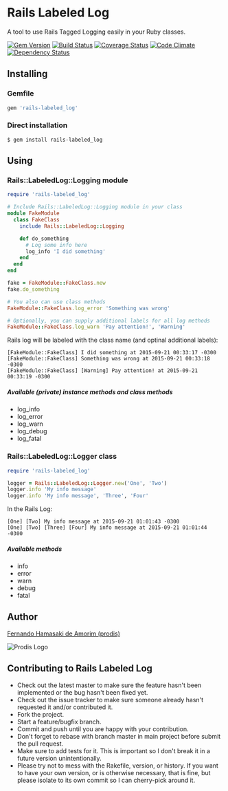 # Rails Labeled Log
A tool to use Rails Tagged Logging easily in your Ruby classes.

[![Gem Version](https://badge.fury.io/rb/rails-labeled_log.svg)](http://badge.fury.io/rb/rails-labeled_log)
[![Build Status](https://travis-ci.org/prodis/rails-labeled_log.svg?branch=master)](https://travis-ci.org/prodis/rails-labeled_log)
[![Coverage Status](https://coveralls.io/repos/prodis/rails-labeled_log/badge.svg?branch=master&service=github)](https://coveralls.io/github/prodis/rails-labeled_log?branch=master)
[![Code Climate](https://codeclimate.com/github/prodis/rails-labeled_log/badges/gpa.svg)](https://codeclimate.com/github/prodis/rails-labeled_log)
[![Dependency Status](https://gemnasium.com/prodis/rails-labeled_log.svg)](https://gemnasium.com/prodis/rails-labeled_log)


## Installing

### Gemfile

```ruby
gem 'rails-labeled_log'
```

### Direct installation

```console
$ gem install rails-labeled_log
```


## Using

### Rails::LabeledLog::Logging module

```ruby
require 'rails-labeled_log'

# Include Rails::LabeledLog::Logging module in your class
module FakeModule
  class FakeClass
    include Rails::LabeledLog::Logging

    def do_something
      # Log some info here
      log_info 'I did something'
    end
  end
end

fake = FakeModule::FakeClass.new
fake.do_something

# You also can use class methods
FakeModule::FakeClass.log_error 'Something was wrong'

# Optionally, you can supply additional labels for all log methods
FakeModule::FakeClass.log_warn 'Pay attention!', 'Warning'
```

Rails log will be labeled with the class name (and optinal additional labels):
```
[FakeModule::FakeClass] I did something at 2015-09-21 00:33:17 -0300
[FakeModule::FakeClass] Something was wrong at 2015-09-21 00:33:18 -0300
[FakeModule::FakeClass] [Warning] Pay attention! at 2015-09-21 00:33:19 -0300
```

##### Available (private) instance methods and class methods
- log_info
- log_error
- log_warn
- log_debug
- log_fatal

### Rails::LabeledLog::Logger class

```ruby
require 'rails-labeled_log'

logger = Rails::LabeledLog::Logger.new('One', 'Two')
logger.info 'My info message'
logger.info 'My info message', 'Three', 'Four'
```

In the Rails Log:
```
[One] [Two] My info message at 2015-09-21 01:01:43 -0300
[One] [Two] [Three] [Four] My info message at 2015-09-21 01:01:44 -0300
```

##### Available methods
- info
- error
- warn
- debug
- fatal


## Author
[Fernando Hamasaki de Amorim (prodis)](http://prodis.blog.br)

![Prodis Logo](http://prodis.net.br/images/prodis_150.gif)


## Contributing to Rails Labeled Log

- Check out the latest master to make sure the feature hasn't been implemented or the bug hasn't been fixed yet.
- Check out the issue tracker to make sure someone already hasn't requested it and/or contributed it.
- Fork the project.
- Start a feature/bugfix branch.
- Commit and push until you are happy with your contribution.
- Don't forget to rebase with branch master in main project before submit the pull request.
- Make sure to add tests for it. This is important so I don't break it in a future version unintentionally.
- Please try not to mess with the Rakefile, version, or history. If you want to have your own version, or is otherwise necessary, that is fine, but please isolate to its own commit so I can cherry-pick around it.

